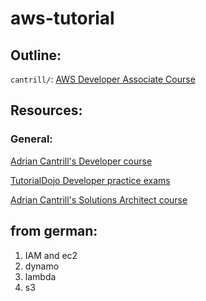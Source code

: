 # aws-tutorial

## Outline: 

`cantrill/`:  [AWS Developer Associate Course](https://learn.cantrill.io/courses/)

## Resources: 

### General: 

[Adrian Cantrill's Developer course](
https://www.youtube.com/redirect?event=video_description&redir_token=QUFFLUhqbGFLdFA1TnFoWkFaV0w0WWpPT2ROX1YzRWhhd3xBQ3Jtc0tuSDFTMnNXM0E1WmgzbmN2d052cno1TGxRMzkxam5VQzJkYnB1UUtOcGtsZV9aTTUwZExlOFlCMHhMX1gtOXFXRmJPcEpmTklFZmN0MlpYRGY0TWphTVpRTHJIS2laNFg2Mkt1clR5WV9waTh4T1pFTQ&q=https%3A%2F%2Flearn.cantrill.io%2Fp%2Faws-certified-developer-associate%3Faffcode%3D212820_ujiwu4e5&v=ktDa9vpvlls)


[TutorialDojo Developer practice exams](
https://www.youtube.com/redirect?event=video_description&redir_token=QUFFLUhqazc0TDJPVk84M0VvUkxObnRuYUJSU210YmZjZ3xBQ3Jtc0trRXA2ZnQ2MHVpMTh5MVNVOGVCOFZFTXZ3a1Jyc1h2MGVGR1BaZkFrMHFEVDlVZUNFTWUtVW9HT3B2RmJVZVZ6X0JjQ3JDTGlUNjQ4dkRtQjJXenlIdExYSHRiTEJxQ21uUDdLbnk4cmVsbE1xczZ0TQ&q=https%3A%2F%2Fportal.tutorialsdojo.com%2Fcourses%2Faws-certified-developer-associate-practice-exams%2F&v=ktDa9vpvlls)

[Adrian Cantrill's Solutions Architect course](
https://www.youtube.com/redirect?event=video_description&redir_token=QUFFLUhqbE95QUJOakVtTnRNT1E4QTEyWUM4R0JQdGh6Z3xBQ3Jtc0trLS0xTDQxV29Da3RabFI3VGJKYWZVUXllLVFZNENHdzRyNDRxVW9EX3NIRWhYTFkwRWd5VVRuNGRZeEhiRHBMTmE4c1NCSW9PSkljRXU0VnlDUWVEaGxTeXBVVFpfMkNWeGRpcU1ZXzNvZ3JpaVBPcw&q=https%3A%2F%2Flearn.cantrill.io%2Fp%2Faws-certified-solutions-architect-associate-saa-c03%3Faffcode%3D212820_ujiwu4e5&v=ktDa9vpvlls)

## from german: 

1. IAM and ec2
2. dynamo
3. lambda
4. s3
